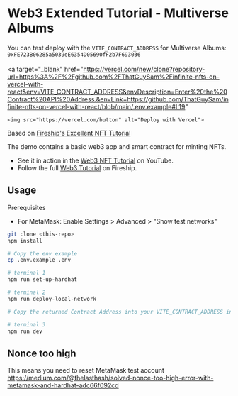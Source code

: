 # Web3 Extended Tutorial - Multiverse Albums


You can test deploy with the `VITE_CONTRACT_ADDRESS` for Multiverse Albums: 
<br>
```0xFE723B06285a5039eE6354D05690fF2b7F693036```
<br>
<br>
<a 
    target="_blank"
    href="https://vercel.com/new/clone?repository-url=https%3A%2F%2Fgithub.com%2FThatGuySam%2Finfinite-nfts-on-vercel-with-react&env=VITE_CONTRACT_ADDRESS&envDescription=Enter%20the%20Contract%20API%20Address.&envLink=https://github.com/ThatGuySam/infinite-nfts-on-vercel-with-react/blob/main/.env.example#L19"
>
    <img src="https://vercel.com/button" alt="Deploy with Vercel">
</a>


Based on [Fireship's Excellent NFT Tutorial](https://fireship.io/lessons/web3-solidity-hardhat-react-tutorial/)

The demo contains a basic web3 app and smart contract for minting NFTs.

- See it in action in the [Web3 NFT Tutorial](https://youtu.be/meTpMP0J5E8) on YouTube.
- Follow the full [Web3 Tutorial](https://fireship.io/lessons/web3-solidity-hardhat-react-tutorial) on Fireship.

## Usage

Prerequisites

- For MetaMask: Enable Settings > Advanced > "Show test networks"

```bash
git clone <this-repo>
npm install

# Copy the env example
cp .env.example .env

# terminal 1
npm run set-up-hardhat

# terminal 2
npm run deploy-local-network

# Copy the returned Contract Address into your VITE_CONTRACT_ADDRESS in the .env file you created earlier

# terminal 3 
npm run dev
```






## Nonce too high

This means you need to reset MetaMask test account
https://medium.com/@thelasthash/solved-nonce-too-high-error-with-metamask-and-hardhat-adc66f092cd

